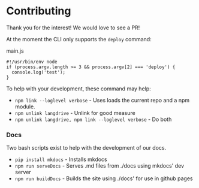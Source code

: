 # Contributing

Thank you for the interest! We would love to see a PR!

At the moment the CLI only supports the `deploy` command:

main.js
```
#!/usr/bin/env node
if (process.argv.length >= 3 && process.argv[2] === 'deploy') {
  console.log('test');
}
```

To help with your development, these command may help:

- `npm link --loglevel verbose` - Uses loads the current repo and a npm module. 
- `npm unlink langdrive` - Unlink for good measure
- `npm unlink langdrive, npm link --loglevel verbose` - Do both 

### Docs 

Two bash scripts exist to help with the development of our docs.

- `pip install mkdocs` - Installs mkdocs
- `npm run serveDocs` - Serves .md files from ./docs using mkdocs' dev server
- `npm run buildDocs` - Builds the site using ./docs' for use in github pages
